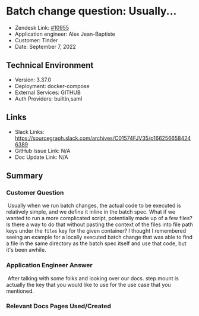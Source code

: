 ​
# Batch change question: Usually... <!-- Ticket Title  Hint: include keywords to make it searchable -->

- Zendesk Link: [#10955](https://sourcegraph.zendesk.com/agent/tickets/10955)
- Application engineer: Alex Jean-Baptiste
- Customer: Tinder <!-- Redact if this contains personally identifying information -->
- Date: September 7, 2022

<!-- Data populated from integration, speak to Ben Gordon or Michael Bali if not working -->
<!-- During Internal team trial, fill missing data manually (we are waiting for all data to sync) -->

## Technical Environment
- Version: 3.37.0​
- Deployment: docker-compose
- External Services: GITHUB
- Auth Providers: builtin,saml


## Links
<!-- Data for application engineer manual entry -->
- Slack Links: https://sourcegraph.slack.com/archives/C01574FJV35/p1662566584246389
- GitHub Issue Link: N/A
- Doc Update Link: N/A

## Summary
### Customer Question
​
​Usually when we run batch changes, the actual code to be executed is relatively simple, and we define it inline in the batch spec. What if we wanted to run a more complicated script, potentially made up of a few files? Is there a way to do that without pasting the context of the files into file path keys under the `files` key for the given container?
I thought I remembered seeing an example for a locally executed batch change that was able to find a file in the same directory as the batch spec itself and use that code, but it's been awhile.

### Application Engineer Answer
​
After talking with some folks and looking over our docs.
step.mount is actually the key that you would like to use for the use case that you mentioned.

### Relevant Docs Pages Used/Created

<!-- Once complete, upload a copy to https://github.com/sourcegraph/support-tools-internal/tree/main/resolved-tickets as a .md file -->
<!-- Name the file 10955.md -->
